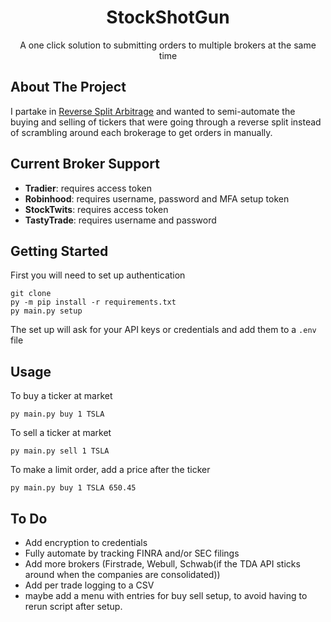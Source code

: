 
<h1 align="center">StockShotGun</h1>
<p align="center">
  A one click solution to submitting orders to multiple brokers at the same time
</p>

## About The Project
I partake in [Reverse Split Arbitrage](https://www.reversesplitarbitrage.com/) and wanted to semi-automate the buying and selling of tickers that were going through a reverse split instead of scrambling around each brokerage to get orders in manually.

## Current Broker Support
* **Tradier**: requires access token
* **Robinhood**: requires username, password and MFA setup token
* **StockTwits**: requires access token
* **TastyTrade**: requires username and password

## Getting Started
First you will need to set up authentication
```
git clone 
py -m pip install -r requirements.txt
py main.py setup 
```
The set up will ask for your API keys or credentials and add them to a ```.env``` file

## Usage
To buy a ticker at market
```
py main.py buy 1 TSLA 
```
To sell a ticker at market
```
py main.py sell 1 TSLA 
```
To make a limit order, add a price after the ticker
```
py main.py buy 1 TSLA 650.45
```

## To Do
* Add encryption to credentials
* Fully automate by tracking FINRA and/or SEC filings
* Add more brokers (Firstrade, Webull, Schwab(if the TDA API sticks around when the companies are consolidated))
* Add per trade logging to a CSV
* maybe add a menu with entries for buy sell setup, to avoid having to rerun script after setup.
